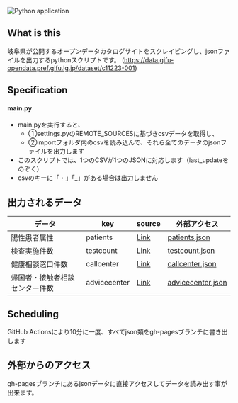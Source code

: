 ![Python application](https://github.com/CODE-for-GIFU/covid19-scraping/workflows/Deploy%20JSON%20Files/badge.svg)

## What is this
岐阜県が公開するオープンデータカタログサイトをスクレイピングし、jsonファイルを出力するpythonスクリプトです。
(https://data.gifu-opendata.pref.gifu.lg.jp/dataset/c11223-001)

## Specification
#### main.py
- main.pyを実行すると、
  - ①settings.pyのREMOTE_SOURCESに基づきcsvデータを取得し、
  - ②importフォルダ内のcsvを読み込んで、それら全てのデータのjsonファイルを出力します
- このスクリプトでは、1つのCSVが1つのJSONに対応します（last_updateをのぞく）
- csvのキーに「・」「_」がある場合は出力しません

## 出力されるデータ
| データ |  key  |  source  | 外部アクセス  |
| ---- | ---- | ---- | ---- |
|  陽性患者属性 |  patients  | [Link](https://data.gifu-opendata.pref.gifu.lg.jp/dataset/4661bf9d-6f75-43fb-9d59-f02eb84bb6e3/resource/9c35ee55-a140-4cd8-a266-a74edf60aa80/download/210005gifucovid19patients.csv) |  [patients.json](https://code-for-gifu.github.io/covid19-scraping/patients.json)  |
|  検査実施件数 |  testcount  | [Link](https://data.gifu-opendata.pref.gifu.lg.jp/dataset/4661bf9d-6f75-43fb-9d59-f02eb84bb6e3/resource/f2468ba2-efe8-483f-9b1b-ee67755dedb0/download/210005gifucovid19testcount.csv) |  [testcount.json](https://code-for-gifu.github.io/covid19-scraping/testcount.json)  |
|  健康相談窓口件数 |  callcenter  | [Link](https://data.gifu-opendata.pref.gifu.lg.jp/dataset/4661bf9d-6f75-43fb-9d59-f02eb84bb6e3/resource/aa3ebb23-5704-470f-a41e-d834d0a51fc0/download/210005gifucovid19callcenter.csv) |  [callcenter.json](https://code-for-gifu.github.io/covid19-scraping/callcenter.json)  |
|  帰国者・接触者相談センター件数 |  advicecenter | [Link](https://data.gifu-opendata.pref.gifu.lg.jp/dataset/4661bf9d-6f75-43fb-9d59-f02eb84bb6e3/resource/b71cdec1-b763-4b67-9ff4-24deaea65a55/download/210005gifucovid19advicecenter.csv) |  [advicecenter.json](https://code-for-gifu.github.io/covid19-scraping/advicecenter.json)  |

## Scheduling
GitHub Actionsにより10分に一度、すべてjson類をgh-pagesブランチに書き出します

## 外部からのアクセス
gh-pagesブランチにあるjsonデータに直接アクセスしてデータを読み出す事が出来ます。


